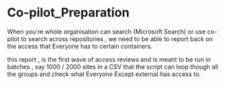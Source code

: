 # Co-pilot_Preparation

When you're whole organisation can search (Microsoft Search) or use co-pilot to search across repositories , we need to be able to report back on the access that Everyone has to certain containers.

this report , is the first wave of access reviews and is meant to be run in batches , say 1000 / 2000 sites in a CSV that the script can loop though all the groups and check what Everyone Except external has access to.

